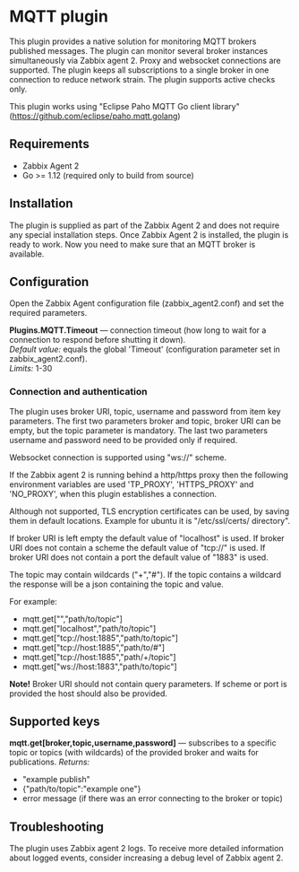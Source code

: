 # MQTT plugin
This plugin provides a native solution for monitoring MQTT brokers published messages. 
The plugin can monitor several broker instances simultaneously via Zabbix agent 2. Proxy and websocket connections are 
supported. The plugin keeps all subscriptions to a single broker in one connection to reduce network strain. The plugin 
supports active checks only.

This plugin works using "Eclipse Paho MQTT Go client library" (https://github.com/eclipse/paho.mqtt.golang)


## Requirements
- Zabbix Agent 2
- Go >= 1.12 (required only to build from source)

## Installation
The plugin is supplied as part of the Zabbix Agent 2 and does not require any special installation steps. Once 
Zabbix Agent 2 is installed, the plugin is ready to work. Now you need to make sure that an MQTT broker is available.

## Configuration
Open the Zabbix Agent configuration file (zabbix_agent2.conf) and set the required parameters.

**Plugins.MQTT.Timeout** — connection timeout (how long to wait for a connection to respond before shutting it down).  
*Default value:* equals the global 'Timeout' (configuration parameter set in zabbix_agent2.conf).  
*Limits:* 1-30

### Connection and authentication
The plugin uses broker URI, topic, username and password from item key parameters.
The first two parameters broker and topic, broker URI can be empty, but the topic parameter is mandatory.
The last two parameters username and password need to be provided only if required.

Websocket connection is supported using "ws://" scheme.

If the Zabbix agent 2 is running behind a http/https proxy then the following environment variables are used 
'TP_PROXY', 'HTTPS_PROXY' and 'NO_PROXY', when this plugin establishes a connection.

Although not supported, TLS encryption certificates can be used, by saving them in default locations.
Example for ubuntu it is "/etc/ssl/certs/ directory".

If broker URI is left empty the default value of "localhost" is used.
If broker URI does not contain a scheme the default value of "tcp://" is used.
If broker URI does not contain a port the default value of "1883" is used. 

The topic may contain wildcards ("+","#").
If the topic contains a wildcard the response will be a json containing the topic and value.

For example:
- mqtt.get["","path/to/topic"]
- mqtt.get["localhost","path/to/topic"]
- mqtt.get["tcp://host:1885","path/to/topic"]
- mqtt.get["tcp://host:1885","path/to/#"]
- mqtt.get["tcp://host:1885","path/+/topic"]
- mqtt.get["ws://host:1883","path/to/topic"]


**Note!** Broker URI should not contain query parameters. If scheme or port is provided the host should also be provided.
  
## Supported keys

**mqtt.get[broker,topic,username,password]** — subscribes to a specific topic or topics (with wildcards) of the provided broker
and waits for publications.
*Returns:*
- "example publish"
- {"path/to/topic":"example one"}
- error message (if there was an error connecting to the broker or topic)

## Troubleshooting
The plugin uses Zabbix agent 2 logs. To receive more detailed information about logged events, consider increasing a debug level 
of Zabbix agent 2.
